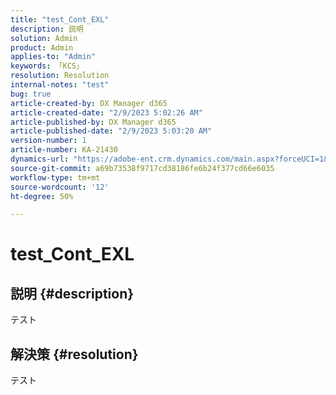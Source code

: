 ```yaml
---
title: "test_Cont_EXL"
description: 説明
solution: Admin
product: Admin
applies-to: "Admin"
keywords: 「KCS」
resolution: Resolution
internal-notes: "test"
bug: true
article-created-by: DX Manager d365
article-created-date: "2/9/2023 5:02:26 AM"
article-published-by: DX Manager d365
article-published-date: "2/9/2023 5:03:20 AM"
version-number: 1
article-number: KA-21430
dynamics-url: "https://adobe-ent.crm.dynamics.com/main.aspx?forceUCI=1&pagetype=entityrecord&etn=knowledgearticle&id=985d93ec-36a8-ed11-aad1-6045bd0061cb"
source-git-commit: a69b73538f9717cd38186fe6b24f377cd66e6035
workflow-type: tm+mt
source-wordcount: '12'
ht-degree: 50%

---
```


# test_Cont_EXL

## 説明 {#description}

テスト

## 解決策 {#resolution}


テスト
